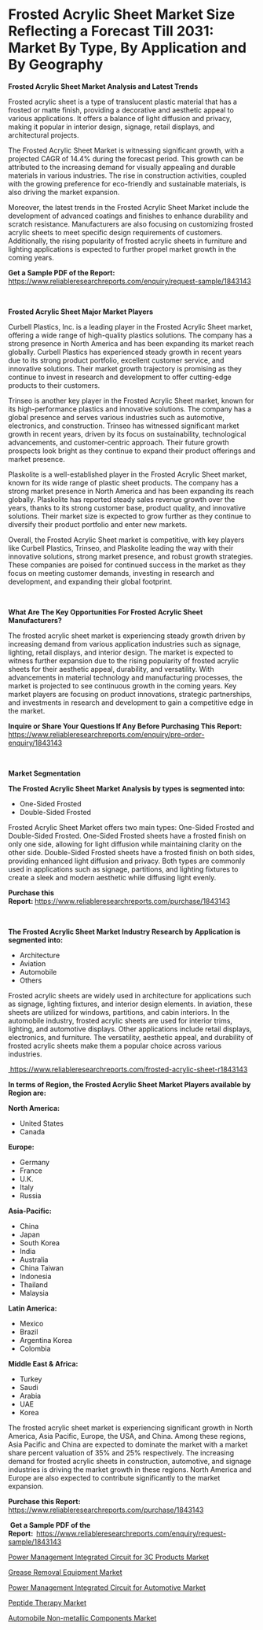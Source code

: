 <p><h1>Frosted Acrylic Sheet Market Size Reflecting a Forecast Till 2031: Market By Type, By Application and By Geography</h1></p><p><strong>Frosted Acrylic Sheet Market Analysis and Latest Trends</strong></p>
<p><p>Frosted acrylic sheet is a type of translucent plastic material that has a frosted or matte finish, providing a decorative and aesthetic appeal to various applications. It offers a balance of light diffusion and privacy, making it popular in interior design, signage, retail displays, and architectural projects.</p><p>The Frosted Acrylic Sheet Market is witnessing significant growth, with a projected CAGR of 14.4% during the forecast period. This growth can be attributed to the increasing demand for visually appealing and durable materials in various industries. The rise in construction activities, coupled with the growing preference for eco-friendly and sustainable materials, is also driving the market expansion.</p><p>Moreover, the latest trends in the Frosted Acrylic Sheet Market include the development of advanced coatings and finishes to enhance durability and scratch resistance. Manufacturers are also focusing on customizing frosted acrylic sheets to meet specific design requirements of customers. Additionally, the rising popularity of frosted acrylic sheets in furniture and lighting applications is expected to further propel market growth in the coming years.</p></p>
<p><strong>Get a Sample PDF of the Report:&nbsp;</strong> <a href="https://www.reliableresearchreports.com/enquiry/request-sample/1843143">https://www.reliableresearchreports.com/enquiry/request-sample/1843143</a></p>
<p>&nbsp;</p>
<p><strong>Frosted Acrylic Sheet Major Market Players</strong></p>
<p><p>Curbell Plastics, Inc. is a leading player in the Frosted Acrylic Sheet market, offering a wide range of high-quality plastics solutions. The company has a strong presence in North America and has been expanding its market reach globally. Curbell Plastics has experienced steady growth in recent years due to its strong product portfolio, excellent customer service, and innovative solutions. Their market growth trajectory is promising as they continue to invest in research and development to offer cutting-edge products to their customers.</p><p>Trinseo is another key player in the Frosted Acrylic Sheet market, known for its high-performance plastics and innovative solutions. The company has a global presence and serves various industries such as automotive, electronics, and construction. Trinseo has witnessed significant market growth in recent years, driven by its focus on sustainability, technological advancements, and customer-centric approach. Their future growth prospects look bright as they continue to expand their product offerings and market presence.</p><p>Plaskolite is a well-established player in the Frosted Acrylic Sheet market, known for its wide range of plastic sheet products. The company has a strong market presence in North America and has been expanding its reach globally. Plaskolite has reported steady sales revenue growth over the years, thanks to its strong customer base, product quality, and innovative solutions. Their market size is expected to grow further as they continue to diversify their product portfolio and enter new markets.</p><p>Overall, the Frosted Acrylic Sheet market is competitive, with key players like Curbell Plastics, Trinseo, and Plaskolite leading the way with their innovative solutions, strong market presence, and robust growth strategies. These companies are poised for continued success in the market as they focus on meeting customer demands, investing in research and development, and expanding their global footprint.</p></p>
<p>&nbsp;</p>
<p><strong>What Are The Key Opportunities For Frosted Acrylic Sheet Manufacturers?</strong></p>
<p><p>The frosted acrylic sheet market is experiencing steady growth driven by increasing demand from various application industries such as signage, lighting, retail displays, and interior design. The market is expected to witness further expansion due to the rising popularity of frosted acrylic sheets for their aesthetic appeal, durability, and versatility. With advancements in material technology and manufacturing processes, the market is projected to see continuous growth in the coming years. Key market players are focusing on product innovations, strategic partnerships, and investments in research and development to gain a competitive edge in the market.</p></p>
<p><strong>Inquire or Share Your Questions If Any Before Purchasing This Report:</strong> <a href="https://www.reliableresearchreports.com/enquiry/pre-order-enquiry/1843143">https://www.reliableresearchreports.com/enquiry/pre-order-enquiry/1843143</a></p>
<p>&nbsp;</p>
<p><strong>Market Segmentation</strong></p>
<p><strong>The Frosted Acrylic Sheet Market Analysis by types is segmented into:</strong></p>
<p><ul><li>One-Sided Frosted</li><li>Double-Sided Frosted</li></ul></p>
<p><p>Frosted Acrylic Sheet Market offers two main types: One-Sided Frosted and Double-Sided Frosted. One-Sided Frosted sheets have a frosted finish on only one side, allowing for light diffusion while maintaining clarity on the other side. Double-Sided Frosted sheets have a frosted finish on both sides, providing enhanced light diffusion and privacy. Both types are commonly used in applications such as signage, partitions, and lighting fixtures to create a sleek and modern aesthetic while diffusing light evenly.</p></p>
<p><strong>Purchase this Report:&nbsp;</strong><a href="https://www.reliableresearchreports.com/purchase/1843143">https://www.reliableresearchreports.com/purchase/1843143</a></p>
<p>&nbsp;</p>
<p><strong>The Frosted Acrylic Sheet Market Industry Research by Application is segmented into:</strong></p>
<p><ul><li>Architecture</li><li>Aviation</li><li>Automobile</li><li>Others</li></ul></p>
<p><p>Frosted acrylic sheets are widely used in architecture for applications such as signage, lighting fixtures, and interior design elements. In aviation, these sheets are utilized for windows, partitions, and cabin interiors. In the automobile industry, frosted acrylic sheets are used for interior trims, lighting, and automotive displays. Other applications include retail displays, electronics, and furniture. The versatility, aesthetic appeal, and durability of frosted acrylic sheets make them a popular choice across various industries.</p></p>
<p><a href="https://www.reliableresearchreports.com/frosted-acrylic-sheet-r1843143">&nbsp;https://www.reliableresearchreports.com/frosted-acrylic-sheet-r1843143</a></p>
<p><strong>In terms of Region, the Frosted Acrylic Sheet Market Players available by Region are:</strong></p>
<p>
    <p> <strong> North America: </strong>
        <ul>
            <li>United States</li>
            <li>Canada</li>
        </ul>
        </p> 
    <p> <strong> Europe: </strong>
        <ul>
            <li>Germany</li>
            <li>France</li>
            <li>U.K.</li>
            <li>Italy</li>
            <li>Russia</li>
        </ul>
        </p> 
    <p> <strong> Asia-Pacific: </strong>
        <ul>
            <li>China</li>
            <li>Japan</li>
            <li>South Korea</li>
            <li>India</li>
            <li>Australia</li>
            <li>China Taiwan</li>
            <li>Indonesia</li>
            <li>Thailand</li>
            <li>Malaysia</li>
        </ul>
        </p> 
    <p> <strong> Latin America: </strong>
        <ul>
            <li>Mexico</li>
            <li>Brazil</li>
            <li>Argentina Korea</li>
            <li>Colombia</li>
        </ul>
        </p> 
    <p> <strong> Middle East & Africa: </strong>
        <ul>
            <li>Turkey</li>
            <li>Saudi</li>
            <li>Arabia</li>
            <li>UAE</li>
            <li>Korea</li>
        </ul>
    </p>
    </p>
<p><p>The frosted acrylic sheet market is experiencing significant growth in North America, Asia Pacific, Europe, the USA, and China. Among these regions, Asia Pacific and China are expected to dominate the market with a market share percent valuation of 35% and 25% respectively. The increasing demand for frosted acrylic sheets in construction, automotive, and signage industries is driving the market growth in these regions. North America and Europe are also expected to contribute significantly to the market expansion.</p></p>
<p><strong>Purchase this Report: </strong><a href="https://www.reliableresearchreports.com/purchase/1843143">https://www.reliableresearchreports.com/purchase/1843143</a></p>
<p>&nbsp;<strong>Get a Sample PDF of the Report:&nbsp;&nbsp;</strong><a href="https://www.reliableresearchreports.com/enquiry/request-sample/1843143">https://www.reliableresearchreports.com/enquiry/request-sample/1843143</a></p>
<p><strong></strong></p>
<p><p><a href="https://github.com/BerryGuann/Market-Research-Report-List-1/blob/main/power-management-integrated-circuit-for-3c-products-market.md">Power Management Integrated Circuit for 3C Products Market</a></p><p><a href="https://medium.com/@dylanmarshall42/grease-removal-equipment-market-size-share-analysis-growth-trends-forecast-2024-2031-c9198637253b">Grease Removal Equipment Market</a></p><p><a href="https://github.com/beauBlock13/Market-Research-Report-List-1/blob/main/power-management-integrated-circuit-for-automotive-market.md">Power Management Integrated Circuit for Automotive Market</a></p><p><a href="https://issuu.com/reportprime-2/docs/peptide-therapy-market-size-2030.pptx">Peptide Therapy Market</a></p><p><a href="https://medium.com/@rebecca.smith5467/automobile-non-metallic-components-market-a-global-and-regional-analysis-focus-on-end-user-0a442e2b32a8">Automobile Non-metallic Components Market</a></p></p>